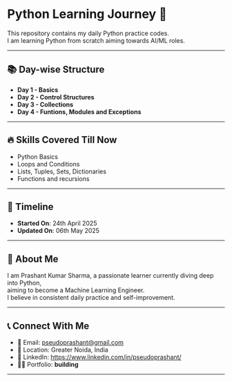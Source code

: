 # Python Learning Journey 🚀

This repository contains my daily Python practice codes.  
I am learning Python from scratch aiming towards AI/ML roles.

---

## 📚 Day-wise Structure

- **Day 1 - Basics**
- **Day 2 - Control Structures**
- **Day 3 - Collections**
- **Day 4 - Funtions, Modules and Exceptions**

---

## 🔥 Skills Covered Till Now

- Python Basics
- Loops and Conditions
- Lists, Tuples, Sets, Dictionaries
- Functions and recursions

---

## 📅 Timeline

- **Started On**: 24th April 2025
- **Updated On**: 06th May 2025

---

## 📌 About Me

I am Prashant Kumar Sharma, a passionate learner currently diving deep into Python,  
aiming to become a Machine Learning Engineer.  
I believe in consistent daily practice and self-improvement.

---

## 📞 Connect With Me

- 📧 Email: pseudoprashant@gmail.com
- 📍 Location: Greater Noida, India
- 💼 LinkedIn: https://www.linkedin.com/in/pseudoprashant/
- 🧑‍💻 Portfolio: **building**

---
